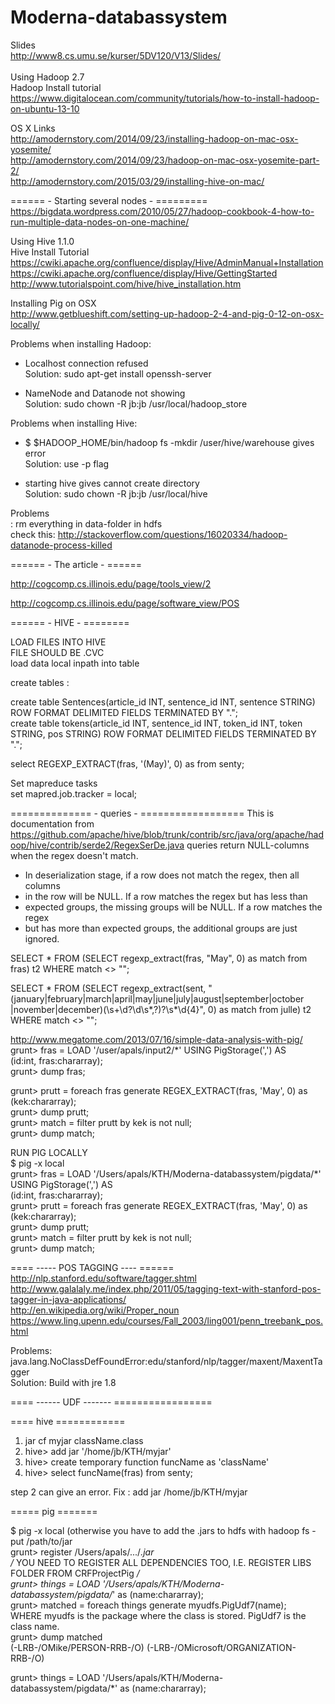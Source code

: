 # Moderna-databassystem
Slides<br/>
http://www8.cs.umu.se/kurser/5DV120/V13/Slides/<br/>
<br/>
Using Hadoop 2.7<br/>
Hadoop Install tutorial <br/>
https://www.digitalocean.com/community/tutorials/how-to-install-hadoop-on-ubuntu-13-10<br/>

OS X Links</br>
http://amodernstory.com/2014/09/23/installing-hadoop-on-mac-osx-yosemite/ </br>
http://amodernstory.com/2014/09/23/hadoop-on-mac-osx-yosemite-part-2/ </br>
http://amodernstory.com/2015/03/29/installing-hive-on-mac/ </br>

====== - Starting several nodes - =========
https://bigdata.wordpress.com/2010/05/27/hadoop-cookbook-4-how-to-run-multiple-data-nodes-on-one-machine/  </br>



Using Hive 1.1.0<br/>
Hive Install Tutorial<br/>
https://cwiki.apache.org/confluence/display/Hive/AdminManual+Installation<br/>
https://cwiki.apache.org/confluence/display/Hive/GettingStarted<br/>
http://www.tutorialspoint.com/hive/hive_installation.htm<br/>

Installing Pig on OSX</br>
http://www.getblueshift.com/setting-up-hadoop-2-4-and-pig-0-12-on-osx-locally/




Problems when installing Hadoop:<br/>
* Localhost connection refused<br/>
Solution: sudo apt-get install openssh-server

* NameNode and Datanode not showing<br/>
Solution: sudo chown -R jb:jb /usr/local/hadoop_store

Problems when installing Hive: <br/>
* $ $HADOOP_HOME/bin/hadoop fs -mkdir /user/hive/warehouse gives error<br/>
Solution: use -p flag<br/>

* starting hive gives cannot create directory<br/>
Solution: sudo chown -R jb:jb /usr/local/hive<br/>

Problems </br>:
rm everything in data-folder in hdfs</br>
check this: http://stackoverflow.com/questions/16020334/hadoop-datanode-process-killed</br>

====== - The article - ======

http://cogcomp.cs.illinois.edu/page/tools_view/2 </br>

http://cogcomp.cs.illinois.edu/page/software_view/POS </br>



====== - HIVE - ========

LOAD FILES INTO HIVE </br>
FILE SHOULD BE .CVC </br>
load data local inpath <path> into table <name>  </br>

create tables : <br/>

create table Sentences(article_id INT, sentence_id INT, sentence STRING) ROW FORMAT DELIMITED FIELDS TERMINATED BY ".";</br>
create table tokens(article_id INT, sentence_id INT, token_id INT, token STRING, pos STRING) ROW FORMAT DELIMITED FIELDS TERMINATED BY "."; </br>




select REGEXP_EXTRACT(fras, '(May)', 0) as from senty; </br>

Set mapreduce tasks </br>
set mapred.job.tracker = local; </br> 




============== - queries - ==================
This is documentation from https://github.com/apache/hive/blob/trunk/contrib/src/java/org/apache/hadoop/hive/contrib/serde2/RegexSerDe.java
queries return NULL-columns when the regex doesn't match.

 * In deserialization stage, if a row does not match the regex, then all columns
 * in the row will be NULL. If a row matches the regex but has less than
 * expected groups, the missing groups will be NULL. If a row matches the regex
 * but has more than expected groups, the additional groups are just ignored.

SELECT * FROM (SELECT regexp_extract(fras, "May", 0) as match from fras) t2 WHERE match <> "";


SELECT * FROM (SELECT regexp_extract(sent, "(january|february|march|april|may|june|july|august|september|october |november|december)(\s+\d?\d\s*,?)?\s*\d{4}", 0) as match from julle) t2 WHERE match <> ""; 



http://www.megatome.com/2013/07/16/simple-data-analysis-with-pig/</br>
grunt> fras = LOAD '/user/apals/input2/*' USING PigStorage(',') AS <br/>
    (id:int, fras:chararray); </br>
grunt> dump fras;</br>

grunt> prutt = foreach fras generate REGEX_EXTRACT(fras, 'May', 0) as (kek:chararray);</br>
grunt> dump prutt;</br>
grunt> match = filter prutt by kek is not null;</br>
grunt> dump match;</br>

RUN PIG LOCALLY </br>
$ pig -x local </br>
grunt> fras = LOAD '/Users/apals/KTH/Moderna-databassystem/pigdata/*' USING PigStorage(',') AS </br>
    (id:int, fras:chararray); </br>
grunt> prutt = foreach fras generate REGEX_EXTRACT(fras, 'May', 0) as (kek:chararray);</br>
grunt> dump prutt;</br>
grunt> match = filter prutt by kek is not null;</br>
grunt> dump match;</br>

==== ----- POS TAGGING ---- ======</br>
http://nlp.stanford.edu/software/tagger.shtml</br>
http://www.galalaly.me/index.php/2011/05/tagging-text-with-stanford-pos-tagger-in-java-applications/</br>
http://en.wikipedia.org/wiki/Proper_noun</br>
https://www.ling.upenn.edu/courses/Fall_2003/ling001/penn_treebank_pos.html</br>



Problems:</br>
 java.lang.NoClassDefFoundError:edu/stanford/nlp/tagger/maxent/MaxentTagger</br>
 Solution: Build with jre 1.8</br>
 
 
 
 
 
 ==== ------ UDF ------- =================
 
 ==== hive ============
 
1. jar cf myjar className.class </br>
2. hive> add jar '/home/jb/KTH/myjar' </br>
3. hive> create temporary function funcName as 'className' </br>
4. hive> select funcName(fras) from senty; </br>

step 2 can give an error.  Fix :  add jar /home/jb/KTH/myjar </br>

===== pig =======

$ pig -x local (otherwise you have to add the .jars to hdfs with hadoop fs -put /path/to/jar </br>
grunt> register /Users/apals/.../*.jar </br>
/* YOU NEED TO REGISTER ALL DEPENDENCIES TOO, I.E. REGISTER LIBS FOLDER FROM CRFProjectPig */ </br>
grunt> things = LOAD '/Users/apals/KTH/Moderna-databassystem/pigdata/*' as (name:chararray); </br>
grunt> matched = foreach things generate myudfs.PigUdf7(name); </br>
    WHERE myudfs is the package where the class is stored. PigUdf7 is the class name. </br>
grunt> dump matched</br>
(-LRB-/OMike/PERSON-RRB-/O)
(-LRB-/OMicrosoft/ORGANIZATION-RRB-/O)

grunt> things = LOAD '/Users/apals/KTH/Moderna-databassystem/pigdata/*' as (name:chararray);

